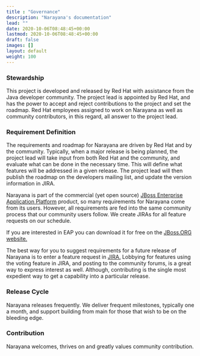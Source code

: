 ```yaml
---
title : "Governance"
description: "Narayana's documentation"
lead: ""
date: 2020-10-06T08:48:45+00:00
lastmod: 2020-10-06T08:48:45+00:00
draft: false
images: []
layout: default
weight: 100
---
```

### Stewardship

This project is developed and released by Red Hat with assistance from
the Java developer community. The project lead is appointed by Red Hat,
and has the power to accept and reject contributions to the project and
set the roadmap. Red Hat employees assigned to work on Narayana as well
as community contributors, in this regard, all answer to the project
lead.

### Requirement Definition

The requirements and roadmap for Narayana are driven by Red Hat and by
the community. Typically, when a major release is being planned, the
project lead will take input from both Red Hat and the community, and
evaluate what can be done in the necessary time. This will define what
features will be addressed in a given release. The project lead will
then publish the roadmap on the developers mailing list, and update the
version information in JIRA.

Narayana is part of the commercial (yet open source) [JBoss Enterprise
Application
Platform](https://www.redhat.com/products/jbossenterprisemiddleware/application-platform/)
product, so many requirements for Narayana come from its users. However,
all requirements are fed into the same community process that our
community users follow. We create JIRAs for all feature requests on our
schedule.

If you are interested in EAP you can download it for free on the
[JBoss.ORG website.](https://www.jboss.org/products/eap.html)

The best way for you to suggest requirements for a future release of
Narayana is to enter a feature request in
[JIRA.](https://issues.jboss.org/browse/JBTM) Lobbying for features
using the voting feature in JIRA, and posting to the community forums,
is a great way to express interest as well. Although, contributing is
the single most expedient way to get a capability into a particular
release.

### Release Cycle

Narayana releases frequently. We deliver frequent milestones, typically
one a month, and support building from main for those that wish to be
on the bleeding edge.

### Contribution

Narayana welcomes, thrives on and greatly values community contribution.

